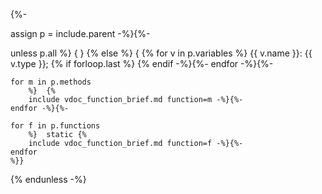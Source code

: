 {%-

assign p = include.parent -%}{%-

unless p.all
	%} { }
{%
else
	%}
{
{%
	for v in p.variables
		%}	{{ v.name }}: {{ v.type }};
{%
		if forloop.last %}
{%
		endif -%}{%-
	endfor -%}{%-

	for m in p.methods
		%}	{%
		include vdoc_function_brief.md function=m -%}{%-
	endfor -%}{%-

	for f in p.functions
		%}	static {%
		include vdoc_function_brief.md function=f -%}{%-
	endfor
	%}}
{%
endunless -%}
